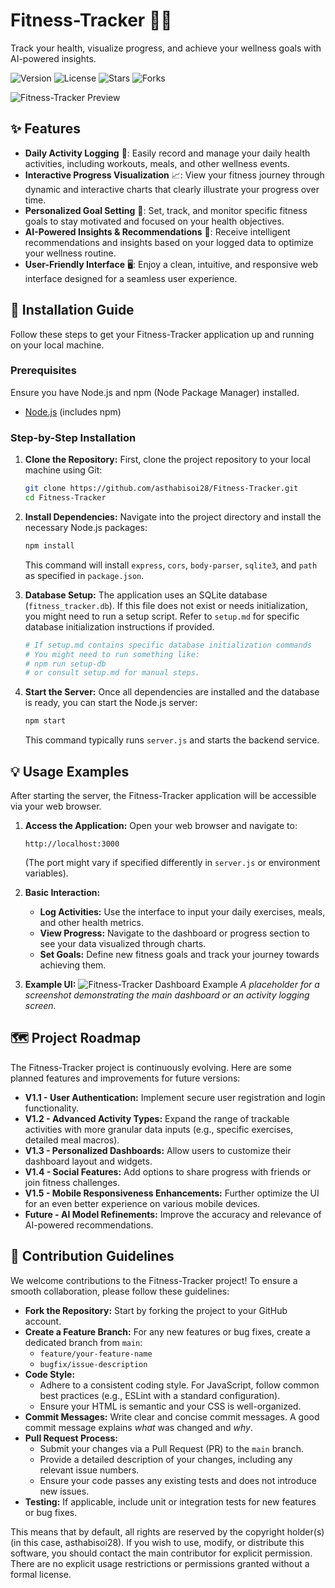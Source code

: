 # Fitness-Tracker 🏋️‍♀️

Track your health, visualize progress, and achieve your wellness goals with AI-powered insights.

![Version](https://img.shields.io/badge/version-1.0.0-blue) ![License](https://img.shields.io/badge/license-None-lightgrey) ![Stars](https://img.shields.io/github/stars/asthabisoi28/Fitness-Tracker?style=social) ![Forks](https://img.shields.io/github/forks/asthabisoi28/Fitness-Tracker?style=social)

![Fitness-Tracker Preview](/preview_example.png)


## ✨ Features

*   **Daily Activity Logging** 📝: Easily record and manage your daily health activities, including workouts, meals, and other wellness events.
*   **Interactive Progress Visualization** 📈: View your fitness journey through dynamic and interactive charts that clearly illustrate your progress over time.
*   **Personalized Goal Setting** 🎯: Set, track, and monitor specific fitness goals to stay motivated and focused on your health objectives.
*   **AI-Powered Insights & Recommendations** 🧠: Receive intelligent recommendations and insights based on your logged data to optimize your wellness routine.
*   **User-Friendly Interface** 🖥️: Enjoy a clean, intuitive, and responsive web interface designed for a seamless user experience.


## 🚀 Installation Guide

Follow these steps to get your Fitness-Tracker application up and running on your local machine.

### Prerequisites

Ensure you have Node.js and npm (Node Package Manager) installed.

*   [Node.js](https://nodejs.org/en/download/) (includes npm)

### Step-by-Step Installation

1.  **Clone the Repository:**
    First, clone the project repository to your local machine using Git:

    ```bash
    git clone https://github.com/asthabisoi28/Fitness-Tracker.git
    cd Fitness-Tracker
    ```

2.  **Install Dependencies:**
    Navigate into the project directory and install the necessary Node.js packages:

    ```bash
    npm install
    ```

    This command will install `express`, `cors`, `body-parser`, `sqlite3`, and `path` as specified in `package.json`.

3.  **Database Setup:**
    The application uses an SQLite database (`fitness_tracker.db`). If this file does not exist or needs initialization, you might need to run a setup script. Refer to `setup.md` for specific database initialization instructions if provided.

    ```bash
    # If setup.md contains specific database initialization commands
    # You might need to run something like:
    # npm run setup-db
    # or consult setup.md for manual steps.
    ```

4.  **Start the Server:**
    Once all dependencies are installed and the database is ready, you can start the Node.js server:

    ```bash
    npm start
    ```

    This command typically runs `server.js` and starts the backend service.


## 💡 Usage Examples

After starting the server, the Fitness-Tracker application will be accessible via your web browser.

1.  **Access the Application:**
    Open your web browser and navigate to:

    ```
    http://localhost:3000
    ```

    (The port might vary if specified differently in `server.js` or environment variables).

2.  **Basic Interaction:**
    *   **Log Activities:** Use the interface to input your daily exercises, meals, and other health metrics.
    *   **View Progress:** Navigate to the dashboard or progress section to see your data visualized through charts.
    *   **Set Goals:** Define new fitness goals and track your journey towards achieving them.

3.  **Example UI:**
    ![Fitness-Tracker Dashboard Example](/preview_example.png)
    *A placeholder for a screenshot demonstrating the main dashboard or an activity logging screen.*


## 🗺️ Project Roadmap

The Fitness-Tracker project is continuously evolving. Here are some planned features and improvements for future versions:

*   **V1.1 - User Authentication:** Implement secure user registration and login functionality.
*   **V1.2 - Advanced Activity Types:** Expand the range of trackable activities with more granular data inputs (e.g., specific exercises, detailed meal macros).
*   **V1.3 - Personalized Dashboards:** Allow users to customize their dashboard layout and widgets.
*   **V1.4 - Social Features:** Add options to share progress with friends or join fitness challenges.
*   **V1.5 - Mobile Responsiveness Enhancements:** Further optimize the UI for an even better experience on various mobile devices.
*   **Future - AI Model Refinements:** Improve the accuracy and relevance of AI-powered recommendations.


## 🤝 Contribution Guidelines

We welcome contributions to the Fitness-Tracker project! To ensure a smooth collaboration, please follow these guidelines:

*   **Fork the Repository:** Start by forking the project to your GitHub account.
*   **Create a Feature Branch:** For any new features or bug fixes, create a dedicated branch from `main`:
    *   `feature/your-feature-name`
    *   `bugfix/issue-description`
*   **Code Style:**
    *   Adhere to a consistent coding style. For JavaScript, follow common best practices (e.g., ESLint with a standard configuration).
    *   Ensure your HTML is semantic and your CSS is well-organized.
*   **Commit Messages:** Write clear and concise commit messages. A good commit message explains *what* was changed and *why*.
*   **Pull Request Process:**
    *   Submit your changes via a Pull Request (PR) to the `main` branch.
    *   Provide a detailed description of your changes, including any relevant issue numbers.
    *   Ensure your code passes any existing tests and does not introduce new issues.
*   **Testing:** If applicable, include unit or integration tests for new features or bug fixes.




This means that by default, all rights are reserved by the copyright holder(s) (in this case, asthabisoi28). If you wish to use, modify, or distribute this software, you should contact the main contributor for explicit permission. There are no explicit usage restrictions or permissions granted without a formal license.
